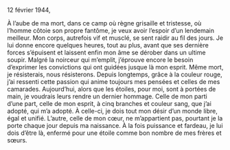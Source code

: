 12 février 1944,

À l’aube de ma mort, dans ce camp où règne grisaille et tristesse,
où l’homme côtoie son propre fantôme,
je veux avoir l’espoir d’un lendemain meilleur.
Mon corps, autrefois vif et musclé, se sent raidir au fil des jours.
Je lui donne encore quelques heures, tout au plus,
avant que ses dernière forces s’épuisent et laissent enfin mon âme
se dérober dans un ultime soupir.
Malgré la noirceur qui m’emplit, j’éprouve encore le besoin d’exprimer
les convictions qui ont guidées jusque là mon esprit.
Même mort, je résisterais, nous résisterons.
Depuis longtemps, grâce à la couleur rouge,
j’ai ressenti cette passion qui anime toujours mes pensées
et celles de mes camarades.
Aujourd’hui, alors que les étoiles, pour moi, sont à portées de main,
je voudrais leurs rendre un dernier hommage.
Celle de mon parti d’une part, celle de mon esprit,
à cinq branches et couleur sang, que j’ai adopté, qui m’a adopté.
À celle-ci, je dois tout mon désir d’un monde libre, égal et unifié.
L’autre, celle de mon cœur, ne m’appartient pas,
pourtant je la porte chaque jour depuis ma naissance.
À la fois puissance et fardeau, je lui dois d’être là,
enfermé pour une étoile comme bon nombre de mes frères et sœurs.




